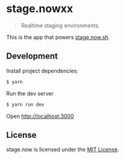 # stage.nowxx

> Realtime staging environments.

This is the app that powers [stage.now.sh](https://stage.now.sh).

## Development

Install project dependencies:

```bash
$ yarn
```

Run the dev server

```bash
$ yarn run dev
```

Open [http://localhost:3000](http://localhost:3000)

## License

stage.now is licensed under the [MIT License](./LICENSE).
